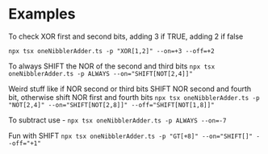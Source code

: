 # Examples

To check XOR first and second bits, adding 3 if TRUE, adding 2 if false

`npx tsx oneNibblerAdder.ts -p "XOR[1,2]" --on=+3 --off=+2`


To always SHIFT the NOR of the second and third bits
`npx tsx oneNibblerAdder.ts -p ALWAYS --on="SHIFT[NOT[2,4]]"`


Weird stuff like if NOR second or third bits SHIFT NOR second and fourth bit, otherwise shift NOR first and fourth bits
`npx tsx oneNibblerAdder.ts -p "NOT[2,4]" --on="SHIFT[NOT[2,8]]" --off="SHIFT[NOT[1,8]]"`

To subtract use -
`npx tsx oneNibblerAdder.ts -p ALWAYS --on=-7`

Fun with SHIFT
`npx tsx oneNibblerAdder.ts -p "GT[+8]" --on="SHIFT[]" --off="+1"`
